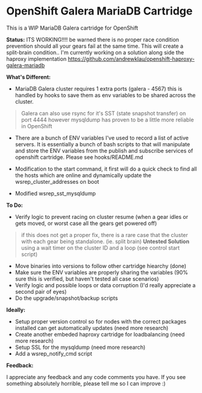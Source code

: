 # OpenShift Galera MariaDB Cartridge

This is a WIP MariaDB Galera cartridge for OpenShift

**Status:** ITS WORKING!!!! be warned there is no proper race condition prevention should all your gears fail at the same time. This will create a split-brain condition.. I'm currently working on a solution along side the haproxy implementation https://github.com/andrewklau/openshift-haproxy-galera-mariadb

**What's Different:**
- MariaDB Galera cluster requires 1 extra ports (galera - 4567) this is handled by hooks to save them as env variables to be shared across the cluster.
>  Galera can also use rsync for it's SST (state snapshot transfer) on port 4444 however mysqldump has proven to be a little more reliable in OpenShift
- There are a bunch of ENV variables I've used to record a list of active servers. It is essentially a bunch of bash scripts to that will manipulate and store the ENV variables from the publish and subscribe services of openshift cartridge. Please see hooks/README.md

- Modification to the start command, it first will do a quick check to find all the hosts which are online and dynamically update the wsrep_cluster_addresses on boot
- Modified wsrep_sst_mysqldump

**To Do:**
- Verify logic to prevent racing on cluster resume (when a gear idles or gets moved, or worst case all the gears get powered off)
> if this does not get a proper fix, there is a rare case that the cluster with each gear being standalone. (ie. split brain)
> **Untested Solution** using a wait timer on the cluster ID and a loop (see control start script)
- Move binaries into versions to follow other cartridge hiearchy (done)
- Make sure the ENV variables are properly sharing the variables (90% sure this is verified, but haven't tested all case scenarios)
- Verify logic and possible loops or data corruption (I'd really appreciate a second pair of eyes)
- Do the upgrade/snapshot/backup scripts

**Ideally:**
- Setup proper version control so for nodes with the correct packages installed can get automatically updates (need more research)
- Create another embeded haproxy cartridge for loadbalancing (need more research)
- Setup SSL for the mysqldump (need more research)
- Add a wsrep_notify_cmd script

**Feedback:**

I appreciate any feedback and any code comments you have. If you see something absolutely horrible, please tell me so I can improve :)
